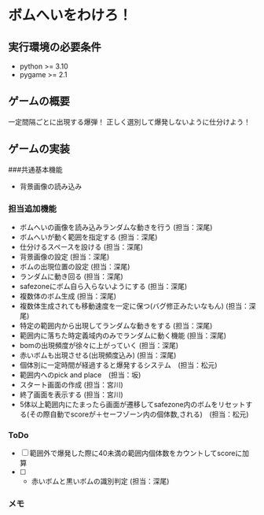 # ボムへいをわけろ！
## 実行環境の必要条件
* python >= 3.10
* pygame >= 2.1

## ゲームの概要
一定間隔ごとに出現する爆弾！
正しく選別して爆発しないように仕分けよう！

## ゲームの実装
###共通基本機能
* 背景画像の読み込み
### 担当追加機能
* ボムへいの画像を読み込みランダムな動きを行う (担当：深尾)
* ボムへいが動く範囲を指定する (担当：深尾)
* 仕分けるスペースを設ける (担当：深尾)
* 背景画像の設定 (担当：深尾)
* ボムの出現位置の設定 (担当：深尾)
* ランダムに動き回る (担当：深尾)
* safezoneにボム自ら入らないようにする (担当：深尾)
* 複数体のボム生成 (担当：深尾)
* 複数体生成されても移動速度を一定に保つ(バグ修正みたいなもん) (担当：深尾)
* 特定の範囲内から出現してランダムな動きをする (担当：深尾)
* 範囲内に落ちた時定義域内のみでランダムに動く機能 (担当：深尾)
* bomの出現頻度が徐々に上がっていく (担当：深尾)
* 赤いボムも出現させる(出現頻度込み) (担当：深尾)
* 個体別に一定時間が経過すると爆発するシステム　(担当：松元)
* 範囲内へのpick and place　(担当：坂)
* スタート画面の作成 (担当：宮川)
* 終了画面を表示する (担当：宮川)
* 5体以上範囲内にたまったら画面が遷移してsafezone内のボムをリセットする(その際自動でscoreが＋セーフゾーン内の個体数,される)　(担当：松元)

### ToDo
- [ ] 範囲外で爆発した際に40未満の範囲内個体数をカウントしてscoreに加算
- [ ] * 赤いボムと黒いボムの識別判定  (担当：深尾)


### メモ

